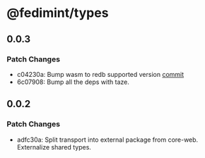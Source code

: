 # @fedimint/types

## 0.0.3

### Patch Changes

- c04230a: Bump wasm to redb supported version [commit](https://github.com/fedimint/fedimint/tree/a88f7f6ceb988ee964bf06900183c3c16f7f4c38)
- 6c07908: Bump all the deps with taze.

## 0.0.2

### Patch Changes

- adfc30a: Split transport into external package from core-web. Externalize shared types.
